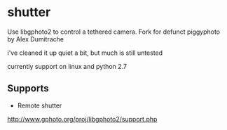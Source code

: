 shutter
=======

Use libgphoto2 to control a tethered camera.
Fork for defunct piggyphoto by Alex Dumitrache

i've cleaned it up quiet a bit, but much is still untested

currently support on linux and python 2.7

Supports
--------

- Remote shutter

http://www.gphoto.org/proj/libgphoto2/support.php